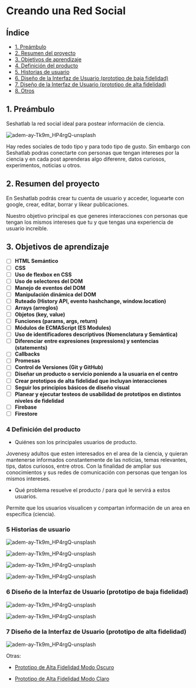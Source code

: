 # Creando una Red Social

## Índice

- [1. Preámbulo](#1-preámbulo)
- [2. Resumen del proyecto](#2-resumen-del-proyecto)
- [3. Objetivos de aprendizaje](#3-objetivos-de-aprendizaje)
- [4. Definición del producto](#4-dfinición-del-producto)
- [5. Historias de usuario](#5-historias-de-usuario)
- [6. Diseño de la Interfaz de Usuario (prototipo de baja fidelidad)](<#6-Diseño-de-la-Interfaz-de-Usuario-(prototipo-de-baja-fidelidad)>)
- [7. Diseño de la Interfaz de Usuario (prototipo de alta fidelidad)](<#6-Diseño-de-la-Interfaz-de-Usuario-(prototipo-de-alta-fidelidad)>)
- [8. Otros](#8-otras)

## 1. Preámbulo

Seshatlab la red social ideal para postear información de ciencia.

![adem-ay-Tk9m_HP4rgQ-unsplash](https://github.com/anngelicafernanda/SCL020-social-network/blob/f1cc3327a5322a4e131e05292dde85abcbd6d6ae/Readme_Images/1.png)

Hay redes sociales de todo tipo y para todo tipo de gusto. Sin embargo con Seshatlab podras conectarte con personas que tengan intereses por la ciencia y en cada post aprenderas algo diferenre, datos curiosos, experimentos, noticias u otros.

## 2. Resumen del proyecto

En Seshatlab podrás crear tu cuenta de usuario y acceder, loguearte con google, crear, editar, borrar y likear publicaciones.

Nuestro objetivo principal es que generes interacciones con personas que tengan los mismos intereses que tu y que tengas una experiencia de usuario increible.

## 3. Objetivos de aprendizaje

- [ ] **HTML Semántico**
- [ ] **CSS**
- [ ] **Uso de flexbox en CSS**
- [ ] **Uso de selectores del DOM**
- [ ] **Manejo de eventos del DOM**
- [ ] **Manipulación dinámica del DOM**
- [ ] **Ruteado (History API, evento hashchange, window.location)**
- [ ] **Arrays (arreglos)**
- [ ] **Objetos (key, value)**
- [ ] **Funciones (params, args, return)**
- [ ] **Módulos de ECMAScript (ES Modules)**
- [ ] **Uso de identificadores descriptivos (Nomenclatura y Semántica)**
- [ ] **Diferenciar entre expresiones (expressions) y sentencias (statements)**
- [ ] **Callbacks**
- [ ] **Promesas**
- [ ] **Control de Versiones (Git y GitHub)**
- [ ] **Diseñar un producto o servicio poniendo a la usuaria en el centro**
- [ ] **Crear prototipos de alta fidelidad que incluyan interacciones**
- [ ] **Seguir los principios básicos de diseño visual**
- [ ] **Planear y ejecutar testeos de usabilidad de prototipos en distintos niveles de fidelidad**
- [ ] **Firebase**
- [ ] **Firestore**

### 4 Definición del producto

- Quiénes son los principales usuarios de producto.

Jovenesy adultos que esten interesados en el area de la ciencia, y quieran mantenerse informados constantemente de las noticias, temas relevantes, tips, datos curiosos, entre otros. Con la finalidad de ampliar sus conocimientos y sus redes de comunicación con personas que tengan los mismos intereses.

- Qué problema resuelve el producto / para qué le servirá a estos usuarios.

Permite que los usuarios visualicen y compartan información de un area en específica (ciencia).

### 5 Historias de usuario

![adem-ay-Tk9m_HP4rgQ-unsplash](https://github.com/anngelicafernanda/SCL020-social-network/blob/f1cc3327a5322a4e131e05292dde85abcbd6d6ae/Readme_Images/HistoriaDeUsuario1.png)

![adem-ay-Tk9m_HP4rgQ-unsplash](https://github.com/anngelicafernanda/SCL020-social-network/blob/f1cc3327a5322a4e131e05292dde85abcbd6d6ae/Readme_Images/HistoriaDeUsuario2.png)

![adem-ay-Tk9m_HP4rgQ-unsplash](https://github.com/anngelicafernanda/SCL020-social-network/blob/7963b2c37ebec07f7c880405ab114620a88cba13/Readme_Images/HistoriaDeUsuario3png.png)

![adem-ay-Tk9m_HP4rgQ-unsplash](https://github.com/anngelicafernanda/SCL020-social-network/blob/f1cc3327a5322a4e131e05292dde85abcbd6d6ae/Readme_Images/HistoriaDeUsuario4.png)

### 6 Diseño de la Interfaz de Usuario (prototipo de baja fidelidad)

![adem-ay-Tk9m_HP4rgQ-unsplash](https://github.com/anngelicafernanda/SCL020-social-network/blob/f1cc3327a5322a4e131e05292dde85abcbd6d6ae/Readme_Images/PrototipoDeBaja1.png)

![adem-ay-Tk9m_HP4rgQ-unsplash](https://github.com/anngelicafernanda/SCL020-social-network/blob/f1cc3327a5322a4e131e05292dde85abcbd6d6ae/Readme_Images/PrototipoDeBaja2.png)

### 7 Diseño de la Interfaz de Usuario (prototipo de alta fidelidad)

![adem-ay-Tk9m_HP4rgQ-unsplash](https://github.com/anngelicafernanda/SCL020-social-network/blob/f1cc3327a5322a4e131e05292dde85abcbd6d6ae/Readme_Images/PrototipoDeAlta.png)

Otras:

- [Prototipo de Alta Fidelidad Modo Oscuro](https://www.figma.com/proto/80sZEjsJT00cvGlORMj1mS/prueba-Social-Network_Seshatlab?node-id=20%3A14&scaling=scale-down&page-id=0%3A1&starting-point-node-id=7%3A12)

- [Prototipo de Alta Fidelidad Modo Claro](https://www.figma.com/proto/80sZEjsJT00cvGlORMj1mS/prueba-Social-Network_Seshatlab?node-id=29%3A38&scaling=scale-down&page-id=20%3A30&starting-point-node-id=29%3A38)
